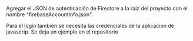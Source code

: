 Agregar el JSON de autenticación de Firestore a la
raiz del proyecto con el nombre "firebaseAccountInfo.json".

Para el login tambien se necesita las credenciales de la aplicacion de javascrip. Se deja un ejemplo en el repositorio

